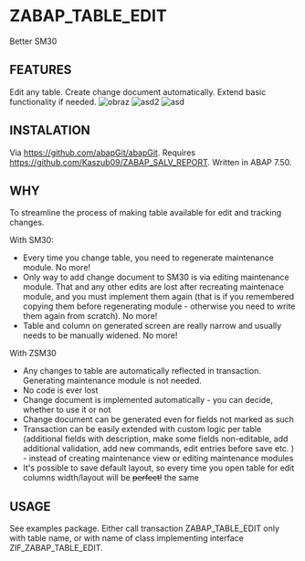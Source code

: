 # ZABAP_TABLE_EDIT
Better SM30

## FEATURES
Edit any table. Create change document automatically. Extend basic functionality if needed.
![obraz](https://github.com/Kaszub09/ZABAP_TABLE_EDIT/assets/34368953/14c40616-dbc4-48ae-88a5-4dc717ef263b)
![asd2](https://github.com/Kaszub09/ZABAP_TABLE_EDIT/assets/34368953/b2c42935-90a0-443e-ba97-f4d536121cd9)
![asd](https://github.com/Kaszub09/ZABAP_TABLE_EDIT/assets/34368953/bbf6c17d-ee3c-4ffe-923a-f4def14acc44)

## INSTALATION
Via https://github.com/abapGit/abapGit. Requires https://github.com/Kaszub09/ZABAP_SALV_REPORT. Written in ABAP 7.50.

## WHY
To streamline the process of making table available for edit and tracking changes. 

With SM30:
- Every time you change table, you need to regenerate maintenance module. No more!
- Only way to add change document to SM30 is via editing maintenance module. That and any other edits are lost after recreating maintenace module, and you must implement them again (that is if you remembered copying them before regenerating module - otherwise you need to write them again from scratch).  No more!
- Table and column on generated screen are really narrow and usually needs to be manually widened. No more!

With ZSM30
- Any changes to table are automatically reflected in transaction. Generating maintenance module is not needed.
- No code is ever lost
- Change document is implemented automatically - you can decide, whether to use it or not
- Change document can be generated even for fields not marked as such
- Transaction can be easily extended with custom logic per table (additional fields with description, make some fields non-editable, add additional validation, add new commands, edit entries before save etc. ) - instead of creating maintenance view or editing maintenance modules
- It's possible to save default layout, so every time you open table for edit columns width/layout will be ~~perfect!~~ the same

## USAGE
See examples package. Either call transaction ZABAP_TABLE_EDIT only with table name, or with name of class implementing interface ZIF_ZABAP_TABLE_EDIT.
